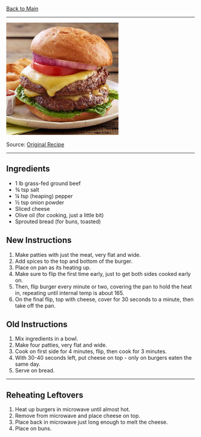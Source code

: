 [Back to Main](/README.md)

---

<img src="/90%20Images/Perfect%20Burger.jpg" width="300" />

Source: [Original Recipe](https://www.bonappetit.com/recipe/perfect-grass-fed-beef-burgers)

---
## Ingredients

- 1 lb grass-fed ground beef
- ¾ tsp salt
- ¼ tsp (heaping) pepper
- ½ tsp onion powder
- Sliced cheese
- Olive oil (for cooking, just a little bit)
- Sprouted bread (for buns, toasted)

## New Instructions

1. Make patties with just the meat, very flat and wide.
2. Add spices to the top and bottom of the burger.
3. Place on pan as its heating up.
4. Make sure to flip the first time early, just to get both sides cooked early on.
5. Then, flip burger every minute or two, covering the pan to hold the heat in, repeating until internal temp is about 165.
6. On the final flip, top with cheese, cover for 30 seconds to a minute, then take off the pan.

## Old Instructions

1. Mix ingredients in a bowl.
2. Make four patties, very flat and wide.
3. Cook on first side for 4 minutes, flip, then cook for 3 minutes.
4. With 30-40 seconds left, put cheese on top - only on burgers eaten the same day.
5. Serve on bread.

---
## Reheating Leftovers

1. Heat up burgers in microwave until almost hot.
2. Remove from microwave and place cheese on top.
3. Place back in microwave just long enough to melt the cheese.
4. Place on buns.
